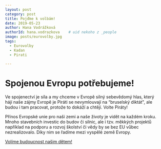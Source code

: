```yaml
---
layout: post
category: post
title: Pojďme k volbám!   
date: 2019-05-23
author: Hana Vodrážková
authorId: hana.vodrazkova    # uid nekoho z _people
image: posts/eurovolby.jpg
tags:
  - Eurovolby
  - Kadan
  - Pirati
  
---
```



# Spojenou Evropu potřebujeme!

Ve spojenectví je síla a my chceme v Evropě silný sebevědomý hlas, který hájí naše zájmy Evropě je
Piráti se nevymlouvají na “bruselský diktát", ale budou i tam pracovat, protože to dokáží a chtějí.
Volte Piráty!

Přínos Evropské unie pro naši zemi a naše životy je vidět na každém kroku. Mnoho stavebních investic do budov či silnic, ale i tzv. měkkých projektů například na podporu a rozvoj školství či vědy by se bez EU vůbec nezrealizovalo. Díky nim se řadíme mezi vyspělé země Evropy.  

[Volíme budoucnost našim dětem!](https://www.facebook.com/europeanparliament/videos/416115432521831/)

